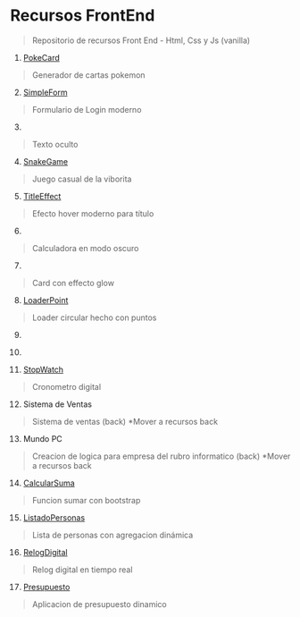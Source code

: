# Recursos FrontEnd
>Repositorio de recursos Front End - Html, Css y Js (vanilla)

1. [PokeCard](https://mg-pokecard.netlify.app/) 
>Generador de cartas pokemon

2. [SimpleForm](https://mg-simpleform.netlify.app/)
>Formulario de Login moderno

3.
>Texto oculto

4. [SnakeGame](https://matiasgonzalez1.github.io/snake-game/)
>Juego casual de la viborita

5. [TitleEffect](https://mg-title-effect.netlify.app/)
>Efecto hover moderno para título

6.
>Calculadora en modo oscuro

7.
> Card con effecto glow

8. [LoaderPoint](https://codepen.io/MatiasGonzalez1/pen/OJwwOdy)
>Loader circular hecho con puntos

9.
>

10.
>

11. [StopWatch](https://mg-stopwatch.netlify.app/)
>Cronometro digital

12. Sistema de Ventas
> Sistema de ventas (back) *Mover a recursos back

13. Mundo PC
>Creacion de logica para empresa del rubro informatico (back) *Mover a recursos back

14. [CalcularSuma](https://mg-calcularsuma.netlify.app/)
>Funcion sumar con bootstrap

15. [ListadoPersonas](https://mg-listadopersonas.netlify.app/)
>Lista de personas con agregacion dinámica

16. [RelogDigital](https://mg-relogdigital.netlify.app/)
>Relog digital en tiempo real

17. [Presupuesto](https://mg-presupuesto.netlify.app/)
>Aplicacion de presupuesto dinamico


